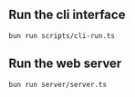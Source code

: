 ## Run the cli interface

```bun run scripts/cli-run.ts```

## Run the web server

```bun run server/server.ts```
